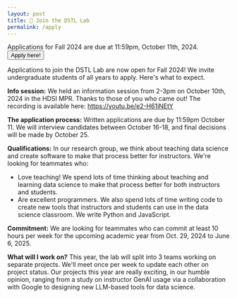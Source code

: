 ```yaml
---
layout: post
title: 📝 Join the DSTL Lab
permalink: /apply
---
```


<p class="notice apply-banner">
Applications for Fall 2024 are due at 11:59pm, October 11th, 2024.
<a href="https://forms.gle/Xpez96nbGYmPjYF8A" target="_blank"><button class="apply-button">Apply here!</button></a>
</p>

Applications to join the DSTL Lab are now open for Fall 2024! We invite
undergraduate students of all years to apply. Here's what to expect.

**Info session:** We held an information session from 2-3pm on October 10th,
2024 in the HDSI MPR. Thanks to those of you who came out! The recording is
available here: https://youtu.be/e2-H61iNEtY

**The application process:** Written applications are due by 11:59pm October 11.
We will interview candidates between October 16-18, and final decisions will be
made by October 25.

**Qualifications:** In our research group, we think about teaching data science
and create software to make that process better for instructors. We're looking
for teammates who:

- Love teaching! We spend lots of time thinking about teaching and learning data
  science to make that process better for both instructors and students.
- Are excellent programmers. We also spend lots of time writing code to create
  new tools that instructors and students can use in the data science classroom.
  We write Python and JavaScript.

**Commitment:** We are looking for teammates who can commit at least 10 hours
per week for the upcoming academic year from Oct. 29, 2024 to June 6, 2025.

**What will I work on?** This year, the lab will split into 3 teams working on
separate projects. We'll meet once per week to update each other on project
status. Our projects this year are really exciting, in our humble opinion,
ranging from a study on instructor GenAI usage via a collaboration with Google
to designing new LLM-based tools for data science.
